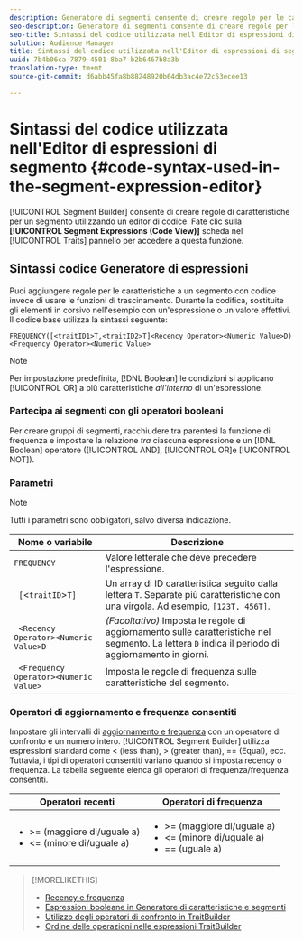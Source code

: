 ```yaml
---
description: Generatore di segmenti consente di creare regole per le caratteristiche di un segmento utilizzando un editor di codice. Fate clic sulla scheda Espressioni segmento (vista Codice) nel pannello Caratteristiche per accedere a questa funzione.
seo-description: Generatore di segmenti consente di creare regole per le caratteristiche di un segmento utilizzando un editor di codice. Fate clic sulla scheda Espressioni segmento (vista Codice) nel pannello Caratteristiche per accedere a questa funzione.
seo-title: Sintassi del codice utilizzata nell'Editor di espressioni di segmento
solution: Audience Manager
title: Sintassi del codice utilizzata nell'Editor di espressioni di segmento
uuid: 7b4b06ca-7879-4501-8ba7-b2b6467b8a3b
translation-type: tm+mt
source-git-commit: d6abb45fa8b88248920b64db3ac4e72c53ecee13

---
```



# Sintassi del codice utilizzata nell'Editor di espressioni di segmento {#code-syntax-used-in-the-segment-expression-editor}

[!UICONTROL Segment Builder] consente di creare regole di caratteristiche per un segmento utilizzando un editor di codice. Fate clic sulla **[!UICONTROL Segment Expressions (Code View)]** scheda nel [!UICONTROL Traits] pannello per accedere a questa funzione.

## Sintassi codice Generatore di espressioni

Puoi aggiungere regole per le caratteristiche a un segmento con codice invece di usare le funzioni di trascinamento. Durante la codifica, sostituite gli elementi in corsivo nell'esempio con un'espressione o un valore effettivi. Il codice base utilizza la sintassi seguente:

```
FREQUENCY([<traitID1>T,<traitID2>T]<Recency Operator><Numeric Value>D)
<Frequency Operator><Numeric Value>
```

>[!NOTE]
>
>Per impostazione predefinita, [!DNL Boolean] le condizioni si applicano [!UICONTROL OR] a più caratteristiche *all'interno* di un'espressione.

### Partecipa ai segmenti con gli operatori booleani

Per creare gruppi di segmenti, racchiudere tra parentesi la funzione di frequenza e impostare la relazione *tra* ciascuna espressione e un [!DNL Boolean] operatore ([!UICONTROL AND], [!UICONTROL OR]e [!UICONTROL NOT]).

### Parametri

>[!NOTE]
>
>Tutti i parametri sono obbligatori, salvo diversa indicazione.

| Nome o variabile | Descrizione |
|---|---|
| `FREQUENCY` | Valore letterale che deve precedere l'espressione. |
| ` [`&lt;`traitID`&gt;`T]` | Un array di ID caratteristica seguito dalla lettera `T`. Separate più caratteristiche con una virgola. Ad esempio, `[123T, 456T]`. |
| ` <Recency Operator><Numeric Value>D` | *(Facoltativo)* Imposta le regole di aggiornamento sulle caratteristiche nel segmento. La lettera `D` indica il periodo di aggiornamento in giorni. |
| ` <Frequency Operator><Numeric Value>` | Imposta le regole di frequenza sulle caratteristiche del segmento. |

### Operatori di aggiornamento e frequenza consentiti

Impostare gli intervalli di [aggiornamento e frequenza](../../features/segments/recency-and-frequency.md) con un operatore di confronto e un numero intero. [!UICONTROL Segment Builder] utilizza espressioni standard come &lt; (less than), &gt; (greater than), == (Equal), ecc. Tuttavia, i tipi di operatori consentiti variano quando si imposta recency o frequenza. La tabella seguente elenca gli operatori di frequenza/frequenza consentiti.

<table id="table_2F92617CB472442BA5639E24DB4E43D3"> 
 <thead> 
  <tr> 
   <th colname="col1" class="entry"> Operatori recenti </th> 
   <th colname="col2" class="entry"> Operatori di frequenza </th> 
  </tr> 
 </thead>
 <tbody> 
  <tr> 
   <td colname="col1"> 
    <ul id="ul_66D11A34097648A997BA5C6CCC38503A"> 
     <li id="li_EA0B607E58834E62B427C0B7626C2BD1">&gt;= (maggiore di/uguale a) </li> 
     <li id="li_CFE3D2DBEF424093A0497A70324D5B31">&lt;= (minore di/uguale a) </li> 
    </ul> </td> 
   <td colname="col2"> 
    <ul id="ul_A5A38BCD71B844F0B5FB28256069F87E"> 
     <li id="li_EA17C353214E4C2EA2B70169C94A2E53">&gt;= (maggiore di/uguale a) </li> 
     <li id="li_87CE5CCC6B44446BB2FD0AAD47712368">&lt;= (minore di/uguale a) </li> 
     <li id="li_7E922AEF3A524E78A18A9F6ECBF7460B">== (uguale a) </li> 
    </ul> </td> 
  </tr> 
 </tbody> 
</table>

>[!MORELIKETHIS]
>
>* [Recency e frequenza](../../features/segments/recency-and-frequency.md)
>* [Espressioni booleane in Generatore di caratteristiche e segmenti](../../reference/boolean-expressions-tsb.md)
>* [Utilizzo degli operatori di confronto in TraitBuilder](../../features/traits/trait-comparison-operators.md)
>* [Ordine delle operazioni nelle espressioni TraitBuilder](../../features/traits/trait-operator-precedence.md)

